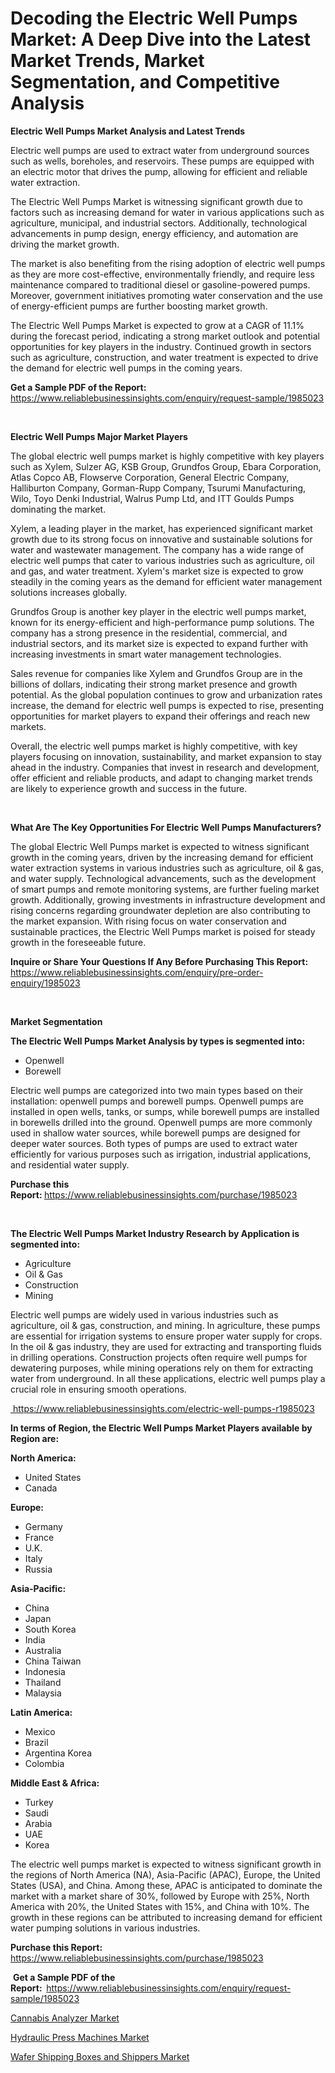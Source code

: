 <p><h1>Decoding the Electric Well Pumps Market: A Deep Dive into the Latest Market Trends, Market Segmentation, and Competitive Analysis</h1></p><p><strong>Electric Well Pumps Market Analysis and Latest Trends</strong></p>
<p><p>Electric well pumps are used to extract water from underground sources such as wells, boreholes, and reservoirs. These pumps are equipped with an electric motor that drives the pump, allowing for efficient and reliable water extraction.</p><p>The Electric Well Pumps Market is witnessing significant growth due to factors such as increasing demand for water in various applications such as agriculture, municipal, and industrial sectors. Additionally, technological advancements in pump design, energy efficiency, and automation are driving the market growth.</p><p>The market is also benefiting from the rising adoption of electric well pumps as they are more cost-effective, environmentally friendly, and require less maintenance compared to traditional diesel or gasoline-powered pumps. Moreover, government initiatives promoting water conservation and the use of energy-efficient pumps are further boosting market growth.</p><p>The Electric Well Pumps Market is expected to grow at a CAGR of 11.1% during the forecast period, indicating a strong market outlook and potential opportunities for key players in the industry. Continued growth in sectors such as agriculture, construction, and water treatment is expected to drive the demand for electric well pumps in the coming years.</p></p>
<p><strong>Get a Sample PDF of the Report:&nbsp;</strong> <a href="https://www.reliablebusinessinsights.com/enquiry/request-sample/1985023">https://www.reliablebusinessinsights.com/enquiry/request-sample/1985023</a></p>
<p>&nbsp;</p>
<p><strong>Electric Well Pumps Major Market Players</strong></p>
<p><p>The global electric well pumps market is highly competitive with key players such as Xylem, Sulzer AG, KSB Group, Grundfos Group, Ebara Corporation, Atlas Copco AB, Flowserve Corporation, General Electric Company, Halliburton Company, Gorman-Rupp Company, Tsurumi Manufacturing, Wilo, Toyo Denki Industrial, Walrus Pump Ltd, and ITT Goulds Pumps dominating the market.</p><p>Xylem, a leading player in the market, has experienced significant market growth due to its strong focus on innovative and sustainable solutions for water and wastewater management. The company has a wide range of electric well pumps that cater to various industries such as agriculture, oil and gas, and water treatment. Xylem's market size is expected to grow steadily in the coming years as the demand for efficient water management solutions increases globally.</p><p>Grundfos Group is another key player in the electric well pumps market, known for its energy-efficient and high-performance pump solutions. The company has a strong presence in the residential, commercial, and industrial sectors, and its market size is expected to expand further with increasing investments in smart water management technologies.</p><p>Sales revenue for companies like Xylem and Grundfos Group are in the billions of dollars, indicating their strong market presence and growth potential. As the global population continues to grow and urbanization rates increase, the demand for electric well pumps is expected to rise, presenting opportunities for market players to expand their offerings and reach new markets.</p><p>Overall, the electric well pumps market is highly competitive, with key players focusing on innovation, sustainability, and market expansion to stay ahead in the industry. Companies that invest in research and development, offer efficient and reliable products, and adapt to changing market trends are likely to experience growth and success in the future.</p></p>
<p>&nbsp;</p>
<p><strong>What Are The Key Opportunities For Electric Well Pumps Manufacturers?</strong></p>
<p><p>The global Electric Well Pumps market is expected to witness significant growth in the coming years, driven by the increasing demand for efficient water extraction systems in various industries such as agriculture, oil & gas, and water supply. Technological advancements, such as the development of smart pumps and remote monitoring systems, are further fueling market growth. Additionally, growing investments in infrastructure development and rising concerns regarding groundwater depletion are also contributing to the market expansion. With rising focus on water conservation and sustainable practices, the Electric Well Pumps market is poised for steady growth in the foreseeable future.</p></p>
<p><strong>Inquire or Share Your Questions If Any Before Purchasing This Report:</strong> <a href="https://www.reliablebusinessinsights.com/enquiry/pre-order-enquiry/1985023">https://www.reliablebusinessinsights.com/enquiry/pre-order-enquiry/1985023</a></p>
<p>&nbsp;</p>
<p><strong>Market Segmentation</strong></p>
<p><strong>The Electric Well Pumps Market Analysis by types is segmented into:</strong></p>
<p><ul><li>Openwell</li><li>Borewell</li></ul></p>
<p><p>Electric well pumps are categorized into two main types based on their installation: openwell pumps and borewell pumps. Openwell pumps are installed in open wells, tanks, or sumps, while borewell pumps are installed in borewells drilled into the ground. Openwell pumps are more commonly used in shallow water sources, while borewell pumps are designed for deeper water sources. Both types of pumps are used to extract water efficiently for various purposes such as irrigation, industrial applications, and residential water supply.</p></p>
<p><strong>Purchase this Report:&nbsp;</strong><a href="https://www.reliablebusinessinsights.com/purchase/1985023">https://www.reliablebusinessinsights.com/purchase/1985023</a></p>
<p>&nbsp;</p>
<p><strong>The Electric Well Pumps Market Industry Research by Application is segmented into:</strong></p>
<p><ul><li>Agriculture</li><li>Oil & Gas</li><li>Construction</li><li>Mining</li></ul></p>
<p><p>Electric well pumps are widely used in various industries such as agriculture, oil & gas, construction, and mining. In agriculture, these pumps are essential for irrigation systems to ensure proper water supply for crops. In the oil & gas industry, they are used for extracting and transporting fluids in drilling operations. Construction projects often require well pumps for dewatering purposes, while mining operations rely on them for extracting water from underground. In all these applications, electric well pumps play a crucial role in ensuring smooth operations.</p></p>
<p><a href="https://www.reliablebusinessinsights.com/electric-well-pumps-r1985023">&nbsp;https://www.reliablebusinessinsights.com/electric-well-pumps-r1985023</a></p>
<p><strong>In terms of Region, the Electric Well Pumps Market Players available by Region are:</strong></p>
<p>
    <p> <strong> North America: </strong>
        <ul>
            <li>United States</li>
            <li>Canada</li>
        </ul>
        </p> 
    <p> <strong> Europe: </strong>
        <ul>
            <li>Germany</li>
            <li>France</li>
            <li>U.K.</li>
            <li>Italy</li>
            <li>Russia</li>
        </ul>
        </p> 
    <p> <strong> Asia-Pacific: </strong>
        <ul>
            <li>China</li>
            <li>Japan</li>
            <li>South Korea</li>
            <li>India</li>
            <li>Australia</li>
            <li>China Taiwan</li>
            <li>Indonesia</li>
            <li>Thailand</li>
            <li>Malaysia</li>
        </ul>
        </p> 
    <p> <strong> Latin America: </strong>
        <ul>
            <li>Mexico</li>
            <li>Brazil</li>
            <li>Argentina Korea</li>
            <li>Colombia</li>
        </ul>
        </p> 
    <p> <strong> Middle East & Africa: </strong>
        <ul>
            <li>Turkey</li>
            <li>Saudi</li>
            <li>Arabia</li>
            <li>UAE</li>
            <li>Korea</li>
        </ul>
    </p>
    </p>
<p><p>The electric well pumps market is expected to witness significant growth in the regions of North America (NA), Asia-Pacific (APAC), Europe, the United States (USA), and China. Among these, APAC is anticipated to dominate the market with a market share of 30%, followed by Europe with 25%, North America with 20%, the United States with 15%, and China with 10%. The growth in these regions can be attributed to increasing demand for efficient water pumping solutions in various industries.</p></p>
<p><strong>Purchase this Report: </strong><a href="https://www.reliablebusinessinsights.com/purchase/1985023">https://www.reliablebusinessinsights.com/purchase/1985023</a></p>
<p>&nbsp;<strong>Get a Sample PDF of the Report:&nbsp;&nbsp;</strong><a href="https://www.reliablebusinessinsights.com/enquiry/request-sample/1985023">https://www.reliablebusinessinsights.com/enquiry/request-sample/1985023</a></p>
<p><strong></strong></p>
<p><p><a href="https://view.publitas.com/reportprime-1/strategic-insights-into-global-cannabis-analyzer-market-trends-2024-2031-covered-in-112-pages/">Cannabis Analyzer Market</a></p><p><a href="https://github.com/gamblestampleyjenny50m5sl6/Market-Research-Report-List-3/blob/main/hydraulic-press-machines-market.md">Hydraulic Press Machines Market</a></p><p><a href="https://view.publitas.com/reportprime-1/wafer-shipping-boxes-and-shippers-market-a-global-and-regional-analysis-focus-on-region-country-level-analysis-and-competitive-landscape/">Wafer Shipping Boxes and Shippers Market</a></p></p>